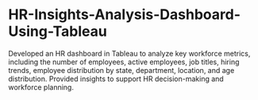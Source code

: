 # HR-Insights-Analysis-Dashboard-Using-Tableau
Developed an HR dashboard in Tableau to analyze key workforce metrics, including the number of employees, active employees, job titles, hiring trends, employee distribution by state, department, location, and age distribution. Provided insights to support HR decision-making and workforce planning.
